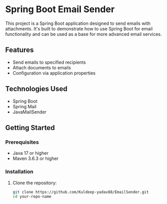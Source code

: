# Spring Boot Email Sender

This project is a Spring Boot application designed to send emails with attachments. It's built to demonstrate how to use Spring Boot for email functionality and can be used as a base for more advanced email services.

## Features

- Send emails to specified recipients
- Attach documents to emails
- Configuration via application properties

## Technologies Used

- Spring Boot
- Spring Mail
- JavaMailSender

## Getting Started

### Prerequisites

- Java 17 or higher
- Maven 3.6.3 or higher

### Installation

1. Clone the repository:
   ```bash
   git clone https://github.com/Kuldeep-yadav88/EmailSender.git
   cd your-repo-name
